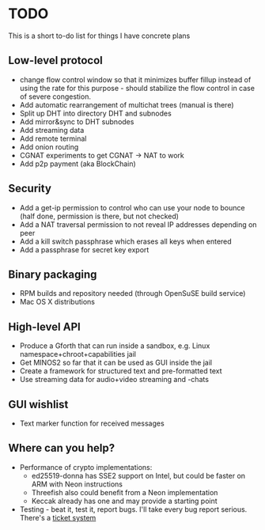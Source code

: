 # TODO #

This is a short to-do list for things I have concrete plans

## Low-level protocol ##

* change flow control window so that it minimizes buffer fillup
  instead of using the rate for this purpose - should stabilize the
  flow control in case of severe congestion.
* Add automatic rearrangement of multichat trees (manual is there)
* Split up DHT into directory DHT and subnodes
* Add mirror&sync to DHT subnodes
* Add streaming data
* Add remote terminal
* Add onion routing
* CGNAT experiments to get CGNAT -> NAT to work
* Add p2p payment (aka BlockChain)

## Security ##

* Add a get-ip permission to control who can use your node to bounce
  (half done, permission is there, but not checked)
* Add a NAT traversal permission to not reveal IP addresses depending on
  peer
* Add a kill switch passphrase which erases all keys when entered
* Add a passphrase for secret key export

## Binary packaging ##

* RPM builds and repository needed (through OpenSuSE build service)
* Mac OS X distributions

## High-level API ##

* Produce a Gforth that can run inside a sandbox, e.g. Linux
  namespace+chroot+capabilities jail
* Get MINOS2 so far that it can be used as GUI inside the jail
* Create a framework for structured text and pre-formatted text
* Use streaming data for audio+video streaming and -chats

## GUI wishlist ##

* Text marker function for received messages

## Where can you help? ##

* Performance of crypto implementations:
  + ed25519-donna has SSE2 support on Intel, but could be faster on ARM
    with Neon instructions
  + Threefish also could benefit from a Neon implementation
  + Keccak already has one and may provide a starting point
* Testing - beat it, test it, report bugs.  I'll take every bug report
  serious.  There's a [ticket system](/net2o/reportlist)
